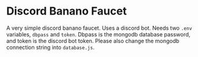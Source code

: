 # Discord Banano Faucet
A very simple discord banano faucet. Uses a discord bot. Needs two `.env` variables, `dbpass` and `token`. Dbpass is the mongodb database password, and token is the discord bot token. Please also change the mongodb connection string into `database.js`.
